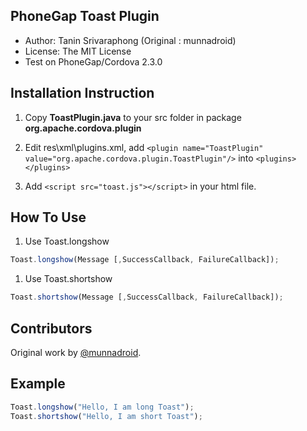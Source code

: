## PhoneGap Toast Plugin

+ Author: Tanin Srivaraphong (Original : munnadroid)
+ License: The MIT License
+ Test on PhoneGap/Cordova 2.3.0


## Installation Instruction

1. Copy **ToastPlugin.java** to your src folder in package **org.apache.cordova.plugin**

1. Edit res\xml\plugins.xml, add `<plugin name="ToastPlugin" value="org.apache.cordova.plugin.ToastPlugin"/>` into `<plugins> </plugins>`

1. Add `<script src="toast.js"></script>` in your html file.

## How To Use

 1. Use Toast.longshow

``` javascript
Toast.longshow(Message [,SuccessCallback, FailureCallback]);
```

 1. Use Toast.shortshow

``` javascript
Toast.shortshow(Message [,SuccessCallback, FailureCallback]);
```

## Contributors

Original work by [@munnadroid](https://github.com/munnadroid).

## Example

``` javascript
Toast.longshow("Hello, I am long Toast");
Toast.shortshow("Hello, I am short Toast");
```
